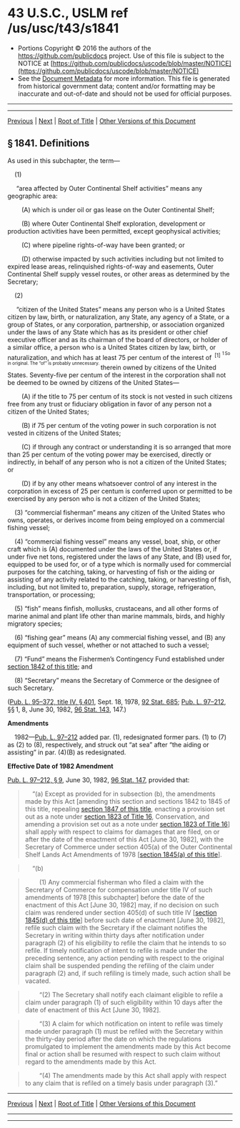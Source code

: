 ---
---

# 43 U.S.C., USLM ref /us/usc/t43/s1841

* Portions Copyright © 2016 the authors of the https://github.com/publicdocs project.
  Use of this file is subject to the NOTICE at [https://github.com/publicdocs/uscode/blob/master/NOTICE](https://github.com/publicdocs/uscode/blob/master/NOTICE)
* See the [Document Metadata](././../../../../..//README.md) for more information.
  This file is generated from historical government data; content and/or formatting may be inaccurate and out-of-date and should not be used for official purposes.

----------
----------

[Previous](./../../../../..//us/usc/t43/ch36/schII/m__us_usc_t43_ch36_schII.md) | [Next](./../../../../..//us/usc/t43/ch36/schII/m__us_usc_t43_s1842.md) | [Root of Title](./../../../../../) | [Other Versions of this Document](https://publicdocs.github.io/go/links?ns=uslm&ref=%2Fus%2Fusc%2Ft43%2Fs1841)

## § 1841. Definitions

As used in this subchapter, the term—

    (1)

     “area affected by Outer Continental Shelf activities” means any geographic area:

        (A) which is under oil or gas lease on the Outer Continental Shelf;

        (B) where Outer Continental Shelf exploration, development or production activities have been permitted, except geophysical activities;

        (C) where pipeline rights-of-way have been granted; or

        (D) otherwise impacted by such activities including but not limited to expired lease areas, relinquished rights-of-way and easements, Outer Continental Shelf supply vessel routes, or other areas as determined by the Secretary;

    (2)

     “citizen of the United States” means any person who is a United States citizen by law, birth, or naturalization, any State, any agency of a State, or a group of States, or any corporation, partnership, or association organized under the laws of any State which has as its president or other chief executive officer and as its chairman of the board of directors, or holder of a similar office, a person who is a United States citizen by law, birth, or naturalization, and which has at least 75 per centum of the interest of  <sup>\[1\]</sup>  <sup><sup> 1 So in original. The “of” is probably unnecessary. </sup></sup>  therein owned by citizens of the United States. Seventy-five per centum of the interest in the corporation shall not be deemed to be owned by citizens of the United States—

        (A) if the title to 75 per centum of its stock is not vested in such citizens free from any trust or fiduciary obligation in favor of any person not a citizen of the United States;

        (B) if 75 per centum of the voting power in such corporation is not vested in citizens of the United States;

        (C) if through any contract or understanding it is so arranged that more than 25 per centum of the voting power may be exercised, directly or indirectly, in behalf of any person who is not a citizen of the United States; or

        (D) if by any other means whatsoever control of any interest in the corporation in excess of 25 per centum is conferred upon or permitted to be exercised by any person who is not a citizen of the United States;

    (3) “commercial fisherman” means any citizen of the United States who owns, operates, or derives income from being employed on a commercial fishing vessel;

    (4) “commercial fishing vessel” means any vessel, boat, ship, or other craft which is (A) documented under the laws of the United States or, if under five net tons, registered under the laws of any State, and (B) used for, equipped to be used for, or of a type which is normally used for commercial purposes for the catching, taking, or harvesting of fish or the aiding or assisting of any activity related to the catching, taking, or harvesting of fish, including, but not limited to, preparation, supply, storage, refrigeration, transportation, or processing;

    (5) “fish” means finfish, mollusks, crustaceans, and all other forms of marine animal and plant life other than marine mammals, birds, and highly migratory species;

    (6) “fishing gear” means (A) any commercial fishing vessel, and (B) any equipment of such vessel, whether or not attached to such a vessel;

    (7) “Fund” means the Fishermen’s Contingency Fund established under [section 1842 of this title][/us/usc/t43/s1842]; and

    (8) “Secretary” means the Secretary of Commerce or the designee of such Secretary.

([Pub. L. 95–372, title IV, § 401][/us/pl/95/372/s401], Sept. 18, 1978, [92 Stat. 685][/us/stat/92/685]; [Pub. L. 97–212][/us/pl/97/212], §§ 1, 8, June 30, 1982, [96 Stat. 143][/us/stat/96/143], 147.)

 __Amendments__ 

    1982—[Pub. L. 97–212][/us/pl/97/212] added par. (1), redesignated former pars. (1) to (7) as (2) to (8), respectively, and struck out “at sea” after “the aiding or assisting” in par. (4)(B) as redesignated.

 __Effective Date of 1982 Amendment__ 

[Pub. L. 97–212, § 9][/us/pl/97/212/s9], June 30, 1982, [96 Stat. 147][/us/stat/96/147], provided that:

>     “(a) Except as provided for in subsection (b), the amendments made by this Act \[amending this section and sections 1842 to 1845 of this title, repealing [section 1847 of this title][/us/usc/t43/s1847], enacting a provision set out as a note under [section 1823 of Title 16][/us/usc/t16/s1823], Conservation, and amending a provision set out as a note under [section 1823 of Title 16][/us/usc/t16/s1823]\] shall apply with respect to claims for damages that are filed, on or after the date of the enactment of this Act \[June 30, 1982\], with the Secretary of Commerce under section 405(a) of the Outer Continental Shelf Lands Act Amendments of 1978 \[[section 1845(a) of this title][/us/usc/t43/s1845/a]\].

>     “(b)

>         (1) Any commercial fisherman who filed a claim with the Secretary of Commerce for compensation under title IV of such amendments of 1978 \[this subchapter\] before the date of the enactment of this Act \[June 30, 1982\] may, if no decision on such claim was rendered under section 405(d) of such title IV \[[section 1845(d) of this title][/us/usc/t43/s1845/d]\] before such date of enactment \[June 30, 1982\], refile such claim with the Secretary if the claimant notifies the Secretary in writing within thirty days after notification under paragraph (2) of his eligibility to refile the claim that he intends to so refile. If timely notification of intent to refile is made under the preceding sentence, any action pending with respect to the original claim shall be suspended pending the refiling of the claim under paragraph (2) and, if such refiling is timely made, such action shall be vacated.

>         “(2) The Secretary shall notify each claimant eligible to refile a claim under paragraph (1) of such eligibility within 10 days after the date of enactment of this Act \[June 30, 1982\].

>         “(3) A claim for which notification on intent to refile was timely made under paragraph (1) must be refiled with the Secretary within the thirty-day period after the date on which the regulations promulgated to implement the amendments made by this Act become final or action shall be resumed with respect to such claim without regard to the amendments made by this Act.

>         “(4) The amendments made by this Act shall apply with respect to any claim that is refiled on a timely basis under paragraph (3).”

----------

[Previous](./../../../../..//us/usc/t43/ch36/schII/m__us_usc_t43_ch36_schII.md) | [Next](./../../../../..//us/usc/t43/ch36/schII/m__us_usc_t43_s1842.md) | [Root of Title](./../../../../../) | [Other Versions of this Document](https://publicdocs.github.io/go/links?ns=uslm&ref=%2Fus%2Fusc%2Ft43%2Fs1841)

----------
----------

[/us/usc/t43/s1842]: https://publicdocs.github.io/go/links?ns=uslm&ref=%2Fus%2Fusc%2Ft43%2Fs1842
[/us/pl/95/372/s401]: https://publicdocs.github.io/go/links?ns=uslm&ref=%2Fus%2Fpl%2F95%2F372%2Fs401
[/us/stat/92/685]: https://publicdocs.github.io/go/links?ns=uslm&ref=%2Fus%2Fstat%2F92%2F685
[/us/pl/97/212]: https://publicdocs.github.io/go/links?ns=uslm&ref=%2Fus%2Fpl%2F97%2F212
[/us/stat/96/143]: https://publicdocs.github.io/go/links?ns=uslm&ref=%2Fus%2Fstat%2F96%2F143
[/us/pl/97/212]: https://publicdocs.github.io/go/links?ns=uslm&ref=%2Fus%2Fpl%2F97%2F212
[/us/pl/97/212/s9]: https://publicdocs.github.io/go/links?ns=uslm&ref=%2Fus%2Fpl%2F97%2F212%2Fs9
[/us/stat/96/147]: https://publicdocs.github.io/go/links?ns=uslm&ref=%2Fus%2Fstat%2F96%2F147
[/us/usc/t43/s1847]: https://publicdocs.github.io/go/links?ns=uslm&ref=%2Fus%2Fusc%2Ft43%2Fs1847
[/us/usc/t16/s1823]: https://publicdocs.github.io/go/links?ns=uslm&ref=%2Fus%2Fusc%2Ft16%2Fs1823
[/us/usc/t16/s1823]: https://publicdocs.github.io/go/links?ns=uslm&ref=%2Fus%2Fusc%2Ft16%2Fs1823
[/us/usc/t43/s1845/a]: https://publicdocs.github.io/go/links?ns=uslm&ref=%2Fus%2Fusc%2Ft43%2Fs1845%2Fa
[/us/usc/t43/s1845/d]: https://publicdocs.github.io/go/links?ns=uslm&ref=%2Fus%2Fusc%2Ft43%2Fs1845%2Fd


